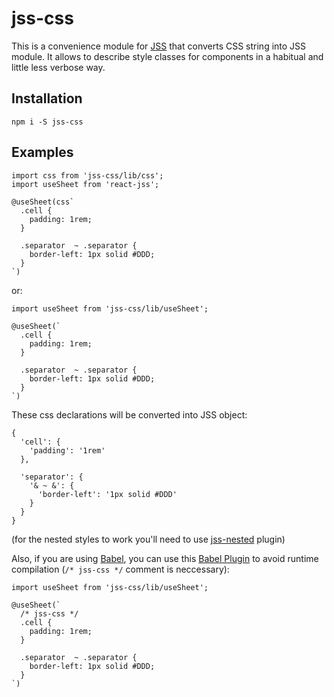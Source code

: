 # jss-css

This is a convenience module for [JSS](https://github.com/jsstyles/jss) that converts CSS string into JSS module. It allows to describe style classes for components in a habitual and little less verbose way.

## Installation
```
npm i -S jss-css
```

## Examples

```
import css from 'jss-css/lib/css';
import useSheet from 'react-jss';

@useSheet(css`
  .cell {
    padding: 1rem;
  }

  .separator  ~ .separator {
    border-left: 1px solid #DDD;
  }
`)
```

or:

```
import useSheet from 'jss-css/lib/useSheet';

@useSheet(`
  .cell {
    padding: 1rem;
  }

  .separator  ~ .separator {
    border-left: 1px solid #DDD;
  }
`)
```

These css declarations will be converted into JSS object:

```
{
  'cell': {
    'padding': '1rem'
  },
 
  'separator': {
    '& ~ &': {
      'border-left': '1px solid #DDD'
    }
  }
}
```

(for the nested styles to work you'll need to use [jss-nested](https://github.com/jsstyles/jss-nested) plugin)

Also, if you are using [Babel](https://babeljs.io/), you can use this [Babel Plugin](https://github.com/alexkuz/babel-plugin-jss-css) to avoid runtime compilation (`/* jss-css */` comment is neccessary):

```
import useSheet from 'jss-css/lib/useSheet';

@useSheet(`
  /* jss-css */
  .cell {
    padding: 1rem;
  }

  .separator  ~ .separator {
    border-left: 1px solid #DDD;
  }
`)
```

